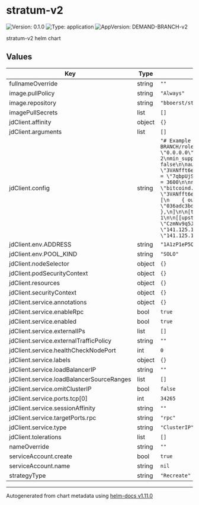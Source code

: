 # stratum-v2

![Version: 0.1.0](https://img.shields.io/badge/Version-0.1.0-informational?style=flat-square) ![Type: application](https://img.shields.io/badge/Type-application-informational?style=flat-square) ![AppVersion: DEMAND-BRANCH-v2](https://img.shields.io/badge/AppVersion-DEMAND--BRANCH--v2-informational?style=flat-square)

stratum-v2 helm chart

## Values

| Key | Type | Default | Description |
|-----|------|---------|-------------|
| fullnameOverride | string | `""` |  |
| image.pullPolicy | string | `"Always"` |  |
| image.repository | string | `"bboerst/stratum-1"` |  |
| imagePullSecrets | list | `[]` |  |
| jdClient.affinity | object | `{}` |  |
| jdClient.arguments | list | `[]` |  |
| jdClient.config | string | `"# Example config: https://github.com/Fi3/stratum-1/blob/DEMAND-BRANCH/roles/jd-client/jdc-config.toml\ndownstream_address = \"0.0.0.0\"\ndownstream_port = 34265\n\nmax_supported_version = 2\nmin_supported_version = 2\n\nmin_extranonce2_size = 8\n\nwithhold = false\n\nauthority_public_key = \"3VANfft6ei6jQq1At7d8nmiZzVhBFS4CiQujdgim1ign\"\nauthority_secret_key = \"7qbpUjScc865jyX2kiB4NVJANoC7GA7TAJupdzXWkc62\"\ncert_validity_sec = 3600\n\nretry = 10\n\ntp_address = \"bitcoind.bitcoin.svc.cluster.local:8442\"\ntp_authority_pub_key = \"3VANfft6ei6jQq1At7d8nmiZzVhBFS4CiQujdgim1ign\"\n\ncoinbase_outputs = [\n    { output_script_type = \"P2WPKH\", output_script_value = \"036adc3bdf21e6f9a0f0fb0066bf517e5b7909ed1563d6958a10993849a7554075\" },\n]\n\n[timeout]\nunit = \"secs\"\nvalue = 1\n\n[[upstreams]]\nauthority_pubkey = \"CzmNv9q5JfKTdXEBgTiq15aUTrQD4c3AP2ZSJo73ogSy\"\npool_address = \"141.125.110.185:2000\"\njd_address = \"141.125.110.185:2000\"\npool_signature = \"DEMAND:V2\"\n"` |  |
| jdClient.env.ADDRESS | string | `"1A1zP1eP5QGefi2DMPTfTL5SLmv7DivfNa"` |  |
| jdClient.env.POOL_KIND | string | `"SOLO"` |  |
| jdClient.nodeSelector | object | `{}` |  |
| jdClient.podSecurityContext | object | `{}` |  |
| jdClient.resources | object | `{}` |  |
| jdClient.securityContext | object | `{}` |  |
| jdClient.service.annotations | object | `{}` |  |
| jdClient.service.enableRpc | bool | `true` |  |
| jdClient.service.enabled | bool | `true` |  |
| jdClient.service.externalIPs | list | `[]` |  |
| jdClient.service.externalTrafficPolicy | string | `""` |  |
| jdClient.service.healthCheckNodePort | int | `0` |  |
| jdClient.service.labels | object | `{}` |  |
| jdClient.service.loadBalancerIP | string | `""` |  |
| jdClient.service.loadBalancerSourceRanges | list | `[]` |  |
| jdClient.service.omitClusterIP | bool | `false` |  |
| jdClient.service.ports.tcp[0] | int | `34265` |  |
| jdClient.service.sessionAffinity | string | `""` |  |
| jdClient.service.targetPorts.rpc | string | `"rpc"` |  |
| jdClient.service.type | string | `"ClusterIP"` |  |
| jdClient.tolerations | list | `[]` |  |
| nameOverride | string | `""` |  |
| serviceAccount.create | bool | `true` |  |
| serviceAccount.name | string | `nil` |  |
| strategyType | string | `"Recreate"` |  |

----------------------------------------------
Autogenerated from chart metadata using [helm-docs v1.11.0](https://github.com/norwoodj/helm-docs/releases/v1.11.0)
